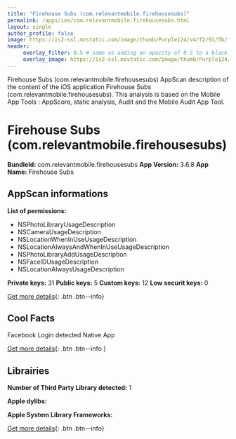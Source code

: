 ```yaml
---
title: "Firehouse Subs (com.relevantmobile.firehousesubs)"
permalink: /apps/ios/com.relevantmobile.firehousesubs.html
layout: single
author_profile: false
image: https://is2-ssl.mzstatic.com/image/thumb/Purple124/v4/f2/91/5b/f2915b92-59d8-7481-0354-783cb034b2bb/AppIcon-0-0-1x_U007emarketing-0-0-0-3-0-0-sRGB-0-0-0-GLES2_U002c0-512MB-85-220-0-0.png/512x512bb.jpg
header: 
     overlay_filter: 0.5 # same as adding an opacity of 0.5 to a black background
     overlay_image: https://is2-ssl.mzstatic.com/image/thumb/Purple124/v4/f2/91/5b/f2915b92-59d8-7481-0354-783cb034b2bb/AppIcon-0-0-1x_U007emarketing-0-0-0-3-0-0-sRGB-0-0-0-GLES2_U002c0-512MB-85-220-0-0.png/512x512bb.jpg
---
```

Firehouse Subs (com.relevantmobile.firehousesubs) AppScan description of the content of the iOS application Firehouse Subs (com.relevantmobile.firehousesubs). This analysis is based on the Mobile App Tools : AppScore, static analysis, Audit and the Mobile Audit App Tool.

# Firehouse Subs (com.relevantmobile.firehousesubs)

**BundleId:** com.relevantmobile.firehousesubs
**App Version:** 3.6.8
**App Name:** Firehouse Subs


## AppScan informations 

**List of permissions:** 
- NSPhotoLibraryUsageDescription
- NSCameraUsageDescription
- NSLocationWhenInUseUsageDescription
- NSLocationAlwaysAndWhenInUseUsageDescription
- NSPhotoLibraryAddUsageDescription
- NSFaceIDUsageDescription
- NSLocationAlwaysUsageDescription
  
  
**Private keys:** 31
**Public keys:** 5
**Custom keys:** 12
**Low securit keys:** 0
  
[Get more details](/pricing.html){: .btn .btn--info}

## Cool Facts

Facebook Login detected
Native App
  
[Get more details](/pricing.html){: .btn .btn--info }

## Librairies 
**Number of Third Party Library detected:** 1


**Apple dylibs:**


**Apple System Library Frameworks:**


  
[Get more details](/pricing.html){: .btn .btn--info}

